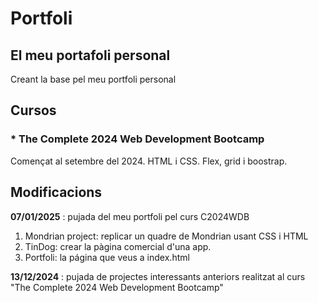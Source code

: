 # Portfoli

## El meu portafoli personal

Creant la base pel meu portfoli personal

## Cursos

### \* The Complete 2024 Web Development Bootcamp

Començat al setembre del 2024.
HTML i CSS.
Flex, grid i boostrap.

## Modificacions

**07/01/2025** : pujada del meu portfoli pel curs C2024WDB

1. Mondrian project: replicar un quadre de Mondrian usant CSS i HTML
2. TinDog: crear la pàgina comercial d'una app.
3. Portfoli: la página que veus a index.html

**13/12/2024** : pujada de projectes interessants anteriors realitzat al curs "The Complete 2024 Web Development Bootcamp"
